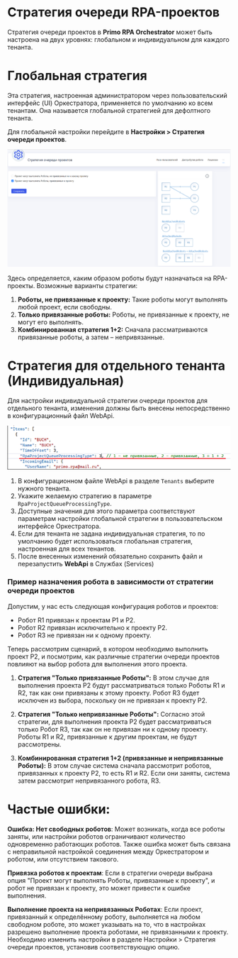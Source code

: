 
# Стратегия очереди RPA-проектов

Стратегия очереди проектов в **Primo RPA Orchestrator** может быть настроена на двух уровнях: глобальном и индивидуальном для каждого тенанта.

# Глобальная стратегия 

Эта стратегия, настроенная администратором через пользовательский интерфейс (UI) Оркестратора, применяется по умолчанию ко всем тенантам. Она называется глобальной стратегией для дефолтного тенанта.
   
Для глобальной настройки перейдите в **Настройки > Стратегия очереди проектов**. 

![](../.gitbook/assets1/strategy_queue.png)

Здесь определяется, каким образом роботы будут назначаться на RPA-проекты. Возможные варианты стратегии:

 1. **Роботы, не привязанные к проекту:** Такие роботы могут выполнять любой проект, если свободны.
 2. **Только привязанные роботы:** Роботы, не привязанные к проекту, не могут его выполнять.
 3. **Комбинированная стратегия 1+2:** Сначала рассматриваются привязанные роботы, а затем – непривязанные.
 
# Стратегия для отдельного тенанта (Индивидуальная)

Для настройки индивидуальной стратегии очереди проектов для отдельного тенанта, изменения должны быть внесены непосредственно в конфигурационный файл WebApi. 


![](../.gitbook/assets1/str_ten.png)


   1. В конфигурационном файле WebApi в разделе `Tenants`  выберите нужного тенанта.
   2. Укажите желаемую стратегию в параметре `RpaProjectQueueProcessingType`.
   3. Доступные значения для этого параметра соответствуют параметрам настройки глобальной стратегии в пользовательском интерфейсе Оркестратора.
   4. Если для тенанта не задана индивидуальная стратегия, то по умолчанию будет использоваться глобальная стратегия, настроенная для всех тенантов.
   5. После внесенных изменений обязательно сохранить файл и перезапустить **WebApi** в Службах (Services)


### Пример назначения робота в зависимости от стратегии очереди проектов

Допустим, у нас есть следующая конфигурация роботов и проектов:

- Робот R1 привязан к проектам P1 и P2.
- Робот R2 привязан исключительно к проекту P2.
- Робот R3 не привязан ни к одному проекту.

Теперь рассмотрим сценарий, в котором необходимо выполнить проект P2, и посмотрим, как различные стратегии очереди проектов повлияют на выбор робота для выполнения этого проекта.

1. **Стратегия "Только привязанные Роботы":** В этом случае для выполнения проекта P2 будут рассматриваться только Роботы R1 и R2, так как они привязаны к этому проекту. Робот R3 будет исключен из выбора, поскольку он не привязан к проекту P2.

2. **Стратегия "Только непривязанные Роботы":** Согласно этой стратегии, для выполнения проекта P2 будет рассматриваться только Робот R3, так как он не привязан ни к одному проекту. Роботы R1 и R2, привязанные к другим проектам, не будут рассмотрены.

3. **Комбинированная стратегия 1+2 (привязанные и непривязанные Роботы):** В этом случае система сначала рассмотрит роботов, привязанных к проекту P2, то есть R1 и R2. Если они заняты, система затем рассмотрит непривязанного робота, R3.


# Частые ошибки:

**Ошибка: Нет свободных роботов**: Может возникать, когда все роботы заняты, или настройки роботов ограничивают количество одновременно работающих роботов. Также ошибка может быть связана с неправильной настройкой соединения между Оркестратором и роботом, или отсутствием такового.

**Привязка роботов к проектам**: Если в стратегии очереди выбрана опция "Проект могут выполнять Роботы, привязанные к проекту", и робот не привязан к проекту, это может привести к ошибке выполнения.

**Выполнение проекта на непривязанных Роботах**: Если проект, привязанный к определённому роботу, выполняется на любом свободном роботе, это может указывать на то, что в настройках разрешено выполнение проекта роботами, не привязанными к проекту. Необходимо изменить настройки в разделе Настройки > Стратегия очереди проектов, установив соответствующую опцию.


